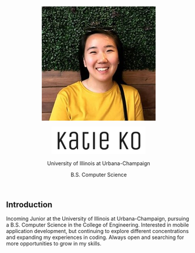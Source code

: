 <p align="center">
  <img src="https://raw.githubusercontent.com/ktko/ktko.github.io/master/media/profilepic.png" title="Logo">
</p>
<p align="center">
  <img src="https://raw.githubusercontent.com/ktko/ktko.github.io/master/media/katie.png" width="256" title="Logo">
</p>
<p align="center">University of Illinois at Urbana-Champaign</p>
<p align="center">B.S. Computer Science</p><br/>

## Introduction
Incoming Junior at the University of Illinois at Urbana-Champaign, pursuing a B.S. Computer Science in the College of Engineering. Interested in mobile application development, but continuing to explore different concentrations and expanding my experiences in coding. Always open and searching for more opportunities to grow in my skills.

